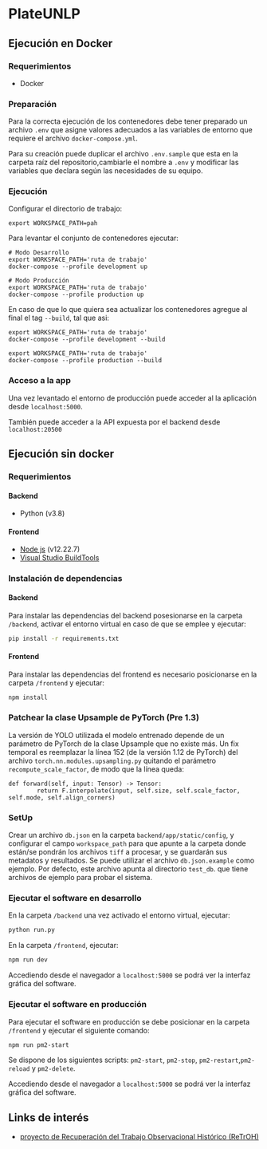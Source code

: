 # PlateUNLP

## Ejecución en Docker

### Requerimientos

- Docker

### Preparación

Para la correcta ejecución de los contenedores debe tener preparado un archivo `.env` que asigne valores adecuados a las variables de entorno que requiere el archivo `docker-compose.yml`.

Para su creación puede duplicar el archivo `.env.sample` que esta en la carpeta raíz del repositorio,cambiarle el nombre a `.env` y modificar las variables que declara según las necesidades de su equipo.

### Ejecución

Configurar el directorio de trabajo:

```
export WORKSPACE_PATH=pah
```

Para levantar el conjunto de contenedores ejecutar:
```
# Modo Desarrollo
export WORKSPACE_PATH='ruta de trabajo'
docker-compose --profile development up

# Modo Producción
export WORKSPACE_PATH='ruta de trabajo'
docker-compose --profile production up
```
En caso de que lo que quiera sea actualizar los contenedores agregue al final el tag `--build`, tal que asi:
```
export WORKSPACE_PATH='ruta de trabajo'
docker-compose --profile development --build

export WORKSPACE_PATH='ruta de trabajo'
docker-compose --profile production --build
```

### Acceso a la app

Una vez levantado el entorno de producción puede acceder al la aplicación desde `localhost:5000`.

También puede acceder a la API expuesta por el backend desde `localhost:20500`

## Ejecución sin docker

### Requerimientos
#### Backend
- Python (v3.8)
#### Frontend
- [Node js](https://nodejs.org/en/download) (v12.22.7)
- [Visual Studio BuildTools](https://visualstudio.microsoft.com/es/downloads/)

### Instalación de dependencias
#### Backend
Para instalar las dependencias del backend posesionarse en la carpeta `/backend`, activar el entorno virtual en caso de que se emplee y ejecutar:

```bash
pip install -r requirements.txt
```
#### Frontend
Para instalar las dependencias del frontend es necesario posicionarse en la carpeta `/frontend` y ejecutar:

```bash
npm install
```

### Patchear la clase Upsample de PyTorch (Pre 1.3)

La versión de YOLO utilizada el modelo entrenado depende de un parámetro de PyTorch de la clase Upsample que no existe más. Un fix temporal es reemplazar la línea 152 (de la versión 1.12 de PyTorch) del archivo `torch.nn.modules.upsampling.py` quitando el parámetro `recompute_scale_factor`, de modo que la línea queda:

````
def forward(self, input: Tensor) -> Tensor:
        return F.interpolate(input, self.size, self.scale_factor, self.mode, self.align_corners)
````

### SetUp

Crear un archivo `db.json` en la carpeta `backend/app/static/config`, y configurar el campo `workspace_path` para que apunte a la carpeta donde están/se pondrán los archivos `tiff` a procesar, y se guardarán sus metadatos y resultados. Se puede utilizar el archivo `db.json.example` como ejemplo. Por defecto, este archivo apunta al directorio `test_db`. que tiene archivos de ejemplo para probar el sistema.


### Ejecutar el software en desarrollo

En la carpeta `/backend` una vez activado el entorno virtual, ejecutar:

```bash
python run.py
```

En la carpeta `/frontend`, ejecutar:

```bash
npm run dev
```

Accediendo desde el navegador a `localhost:5000` se podrá ver la interfaz gráfica del software.

### Ejecutar el software en producción

Para ejecutar el software en producción se debe posicionar en la carpeta `/frontend` y ejecutar el siguiente comando:
```bash
npm run pm2-start
```
Se dispone de los siguientes scripts: `pm2-start`, `pm2-stop`, `pm2-restart`,`pm2-reload` y `pm2-delete`.

Accediendo desde el navegador a `localhost:5000` se podrá ver la interfaz gráfica del software.


## Links de interés
- [proyecto de Recuperación del Trabajo Observacional Histórico (ReTrOH)](https://retroh.fcaglp.unlp.edu.ar/)


















